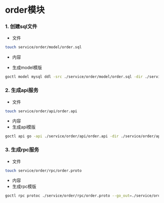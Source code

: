 # order模块
### 1. 创建sql文件
- 文件
```bash
touch service/order/model/order.sql
```
- 内容

- 生成model模版

```bash
goctl model mysql ddl -src ./service/order/model/order.sql -dir ./service/order/model -c
```

### 2. 生成api服务
- 文件
```bash
touch service/order/api/order.api
```
- 内容
- 生成api模版
```bash
goctl api go -api ./service/order/api/order.api -dir ./service/order/api 
```

### 3. 生成rpc服务
- 文件
```bash
touch service/order/rpc/order.proto
```
- 内容
- 生成rpc模版
```bash
goctl rpc protoc ./service/order/rpc/order.proto --go_out=./service/order/rpc/ --go-grpc_out=./service/order/rpc/ --zrpc_out=./service/order/rpc/
```
